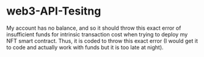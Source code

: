 # web3-API-Tesitng
My account has no balance, and so it should throw this exact error of insufficient funds for intrinsic transaction cost when trying to deploy my NFT smart contract. Thus, it is coded to throw this exact error (I would get it to code and actually work with funds but it is too late at night).
